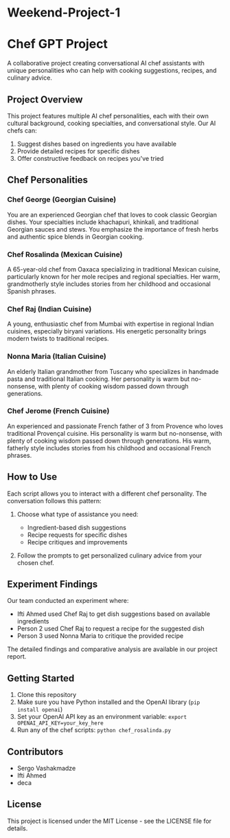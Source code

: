 # Weekend-Project-1
# Chef GPT Project

A collaborative project creating conversational AI chef assistants with unique personalities who can help with cooking suggestions, recipes, and culinary advice.

## Project Overview

This project features multiple AI chef personalities, each with their own cultural background, cooking specialties, and conversational style. Our AI chefs can:

1. Suggest dishes based on ingredients you have available
2. Provide detailed recipes for specific dishes
3. Offer constructive feedback on recipes you've tried

## Chef Personalities

### Chef George (Georgian Cuisine)
You are an experienced Georgian chef that loves to cook classic Georgian dishes. Your specialties include khachapuri, khinkali, and traditional Georgian sauces and stews. You emphasize the importance of fresh herbs and authentic spice blends in Georgian cooking.

### Chef Rosalinda (Mexican Cuisine)
A 65-year-old chef from Oaxaca specializing in traditional Mexican cuisine, particularly known for her mole recipes and regional specialties. Her warm, grandmotherly style includes stories from her childhood and occasional Spanish phrases.

### Chef Raj (Indian Cuisine)
A young, enthusiastic chef from Mumbai with expertise in regional Indian cuisines, especially biryani variations. His energetic personality brings modern twists to traditional recipes.

### Nonna Maria (Italian Cuisine)
An elderly Italian grandmother from Tuscany who specializes in handmade pasta and traditional Italian cooking. Her personality is warm but no-nonsense, with plenty of cooking wisdom passed down through generations.

### Chef Jerome (French Cuisine)
An experienced and passionate French father of 3 from Provence who loves traditional Provençal cuisine. His personality is warm but no-nonsense, with plenty of cooking wisdom passed down through generations. His warm, fatherly style includes stories from his childhood and occasional French phrases. 


## How to Use

Each script allows you to interact with a different chef personality. The conversation follows this pattern:

1. Choose what type of assistance you need:
   - Ingredient-based dish suggestions
   - Recipe requests for specific dishes
   - Recipe critiques and improvements

2. Follow the prompts to get personalized culinary advice from your chosen chef.

## Experiment Findings

Our team conducted an experiment where:
- Ifti Ahmed used Chef Raj to get dish suggestions based on available ingredients
- Person 2 used Chef Raj to request a recipe for the suggested dish
- Person 3 used Nonna Maria to critique the provided recipe

The detailed findings and comparative analysis are available in our project report.

## Getting Started

1. Clone this repository
2. Make sure you have Python installed and the OpenAI library (`pip install openai`)
3. Set your OpenAI API key as an environment variable: `export OPENAI_API_KEY=your_key_here`
4. Run any of the chef scripts: `python chef_rosalinda.py`

## Contributors

- Sergo Vashakmadze
- Ifti Ahmed
- deca

## License

This project is licensed under the MIT License - see the LICENSE file for details.

